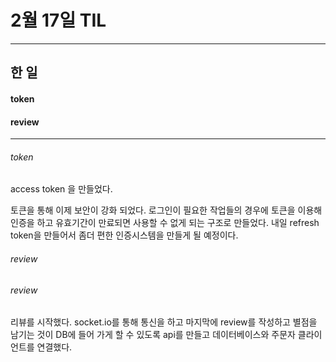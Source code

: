 # 2월 17일 TIL

------

## 한 일

#### token

#### review

------

###### token

access token 을 만들었다.

토큰을 통해 이제 보안이 강화 되었다. 로그인이 필요한 작업들의 경우에 토큰을 이용해 인증을 하고 유효기간이 만료되면 사용할 수 없게 되는 구조로 만들었다. 내일 refresh token을 만들어서 좀더 편한 인증시스템을 만들게 될 예정이다.

###### review

###### review

리뷰를 시작했다. socket.io를 통해 통신을 하고 마지막에 review를 작성하고 별점을 남기는 것이 DB에 들어 가게 할 수 있도록 api를 만들고 데이터베이스와 주문자 클라이언트를 연결했다.

